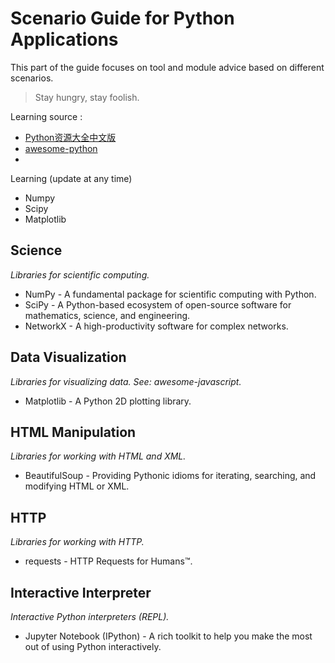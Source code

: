 # Scenario Guide for Python Applications

This part of the guide focuses on tool and module advice based on different scenarios.

>Stay hungry, stay foolish.

Learning source : 
- [Python资源大全中文版](https://github.com/jobbole/awesome-python-cn)
- [awesome-python](https://github.com/vinta/awesome-python)
- 

Learning (update at any time)
- Numpy
- Scipy
- Matplotlib

## Science
_Libraries for scientific computing._

- NumPy - A fundamental package for scientific computing with Python.
- SciPy - A Python-based ecosystem of open-source software for mathematics, science, and engineering.
- NetworkX - A high-productivity software for complex networks.

## Data Visualization
_Libraries for visualizing data. See: awesome-javascript._

- Matplotlib - A Python 2D plotting library.

## HTML Manipulation
_Libraries for working with HTML and XML._
- BeautifulSoup - Providing Pythonic idioms for iterating, searching, and modifying HTML or XML.

## HTTP
_Libraries for working with HTTP._
- requests - HTTP Requests for Humans™.

## Interactive Interpreter
_Interactive Python interpreters (REPL)._

- Jupyter Notebook (IPython) - A rich toolkit to help you make the most out of using Python interactively.












